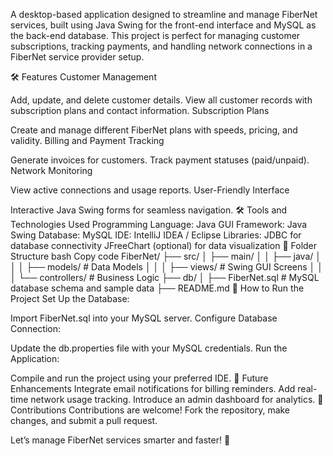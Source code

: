 A desktop-based application designed to streamline and manage FiberNet services, built using Java Swing for the front-end interface and MySQL as the back-end database. This project is perfect for managing customer subscriptions, tracking payments, and handling network connections in a FiberNet service provider setup.

🛠 Features
Customer Management

Add, update, and delete customer details.
View all customer records with subscription plans and contact information.
Subscription Plans

Create and manage different FiberNet plans with speeds, pricing, and validity.
Billing and Payment Tracking

Generate invoices for customers.
Track payment statuses (paid/unpaid).
Network Monitoring

View active connections and usage reports.
User-Friendly Interface

Interactive Java Swing forms for seamless navigation.
🛠 Tools and Technologies Used
Programming Language: Java
GUI Framework: Java Swing
Database: MySQL
IDE: IntelliJ IDEA / Eclipse
Libraries:
JDBC for database connectivity
JFreeChart (optional) for data visualization
📂 Folder Structure
bash
Copy code
FiberNet/
├── src/
│   ├── main/
│   │   ├── java/
│   │   │   ├── models/   # Data Models
│   │   │   ├── views/    # Swing GUI Screens
│   │   │   └── controllers/ # Business Logic
├── db/
│   ├── FiberNet.sql       # MySQL database schema and sample data
├── README.md
🚀 How to Run the Project
Set Up the Database:

Import FiberNet.sql into your MySQL server.
Configure Database Connection:

Update the db.properties file with your MySQL credentials.
Run the Application:

Compile and run the project using your preferred IDE.
📖 Future Enhancements
Integrate email notifications for billing reminders.
Add real-time network usage tracking.
Introduce an admin dashboard for analytics.
🤝 Contributions
Contributions are welcome! Fork the repository, make changes, and submit a pull request.

Let’s manage FiberNet services smarter and faster! 🚀
